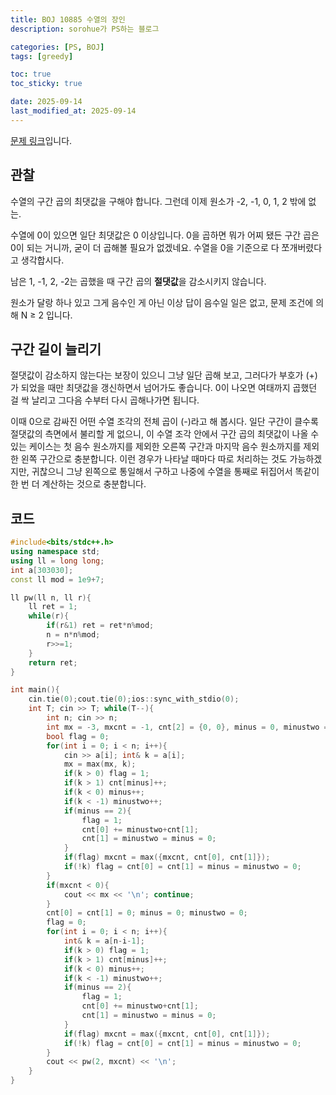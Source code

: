 ```yaml
---
title: BOJ 10885 수열의 장인
description: sorohue가 PS하는 블로그

categories: [PS, BOJ]
tags: [greedy]

toc: true
toc_sticky: true

date: 2025-09-14
last_modified_at: 2025-09-14
---
```


[문제 링크](https://boj.kr/10885)입니다.

## 관찰

수열의 구간 곱의 최댓값을 구해야 합니다. 그런데 이제 원소가 -2, -1, 0, 1, 2 밖에 없는.

수열에 0이 있으면 일단 최댓값은 0 이상입니다. 0을 곱하면 뭐가 어찌 됐든 구간 곱은 0이 되는 거니까, 굳이 더 곱해볼 필요가 없겠네요. 수열을 0을 기준으로 다 쪼개버렸다고 생각합시다.

남은 1, -1, 2, -2는 곱했을 때 구간 곱의 **절댓값**을 감소시키지 않습니다.

원소가 달랑 하나 있고 그게 음수인 게 아닌 이상 답이 음수일 일은 없고, 문제 조건에 의해 N ≥ 2 입니다.

## 구간 길이 늘리기

절댓값이 감소하지 않는다는 보장이 있으니 그냥 일단 곱해 보고, 그러다가 부호가 (+)가 되었을 때만 최댓값을 갱신하면서 넘어가도 좋습니다. 0이 나오면 여태까지 곱했던 걸 싹 날리고 그다음 수부터 다시 곱해나가면 됩니다.

이때 0으로 감싸진 어떤 수열 조각의 전체 곱이 (-)라고 해 봅시다. 일단 구간이 클수록 절댓값의 측면에서 불리할 게 없으니, 이 수열 조각 안에서 구간 곱의 최댓값이 나올 수 있는 케이스는 첫 음수 원소까지를 제외한 오른쪽 구간과 마지막 음수 원소까지를 제외한 왼쪽 구간으로 충분합니다. 이런 경우가 나타날 때마다 따로 처리하는 것도 가능하겠지만, 귀찮으니 그냥 왼쪽으로 통일해서 구하고 나중에 수열을 통째로 뒤집어서 똑같이 한 번 더 계산하는 것으로 충분합니다.

## 코드

```cpp
#include<bits/stdc++.h>
using namespace std;
using ll = long long;
int a[303030];
const ll mod = 1e9+7;

ll pw(ll n, ll r){
    ll ret = 1;
    while(r){
        if(r&1) ret = ret*n%mod;
        n = n*n%mod;
        r>>=1;
    }
    return ret;
}

int main(){
    cin.tie(0);cout.tie(0);ios::sync_with_stdio(0);
    int T; cin >> T; while(T--){
        int n; cin >> n;
        int mx = -3, mxcnt = -1, cnt[2] = {0, 0}, minus = 0, minustwo = 0;
        bool flag = 0;
        for(int i = 0; i < n; i++){
            cin >> a[i]; int& k = a[i];
            mx = max(mx, k);
            if(k > 0) flag = 1;
            if(k > 1) cnt[minus]++;
            if(k < 0) minus++;
            if(k < -1) minustwo++;
            if(minus == 2){
                flag = 1;
                cnt[0] += minustwo+cnt[1];
                cnt[1] = minustwo = minus = 0;
            }
            if(flag) mxcnt = max({mxcnt, cnt[0], cnt[1]});
            if(!k) flag = cnt[0] = cnt[1] = minus = minustwo = 0;
        }
        if(mxcnt < 0){
            cout << mx << '\n'; continue;
        }
        cnt[0] = cnt[1] = 0; minus = 0; minustwo = 0;
        flag = 0;
        for(int i = 0; i < n; i++){
            int& k = a[n-i-1];
            if(k > 0) flag = 1;
            if(k > 1) cnt[minus]++;
            if(k < 0) minus++;
            if(k < -1) minustwo++;
            if(minus == 2){
                flag = 1;
                cnt[0] += minustwo+cnt[1];
                cnt[1] = minustwo = minus = 0;
            }
            if(flag) mxcnt = max({mxcnt, cnt[0], cnt[1]});
            if(!k) flag = cnt[0] = cnt[1] = minus = minustwo = 0;
        }
        cout << pw(2, mxcnt) << '\n';
    }
}
```
